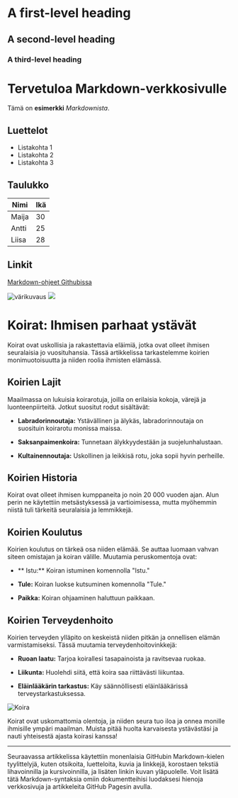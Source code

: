 # A first-level heading
## A second-level heading
### A third-level heading

# Tervetuloa Markdown-verkkosivulle

Tämä on **esimerkki** *Markdownista*.

## Luettelot

- Listakohta 1
- Listakohta 2
- Listakohta 3

## Taulukko

| Nimi    | Ikä  |
| ------- | ---- |
| Maija   | 30   |
| Antti   | 25   |
| Liisa   | 28   |

## Linkit

[Markdown-ohjeet Githubissa](https://github.com/adam-p/markdown-here/wiki/Markdown-Cheatsheet)

![värikuvaus](https://www.australianpaimenkoirat.fi/images/Laurankuvat/dante_seisoo2.jpeg)
<picture><img src="https://www.sidewalkdog.com/wp-content/uploads/2023/06/maud-slaats-F6fM4Yay0mY-unsplash-scaled.jpg"></picture>


# Koirat: Ihmisen parhaat ystävät

Koirat ovat uskollisia ja rakastettavia eläimiä, jotka ovat olleet ihmisen seuralaisia jo vuosituhansia. Tässä artikkelissa tarkastelemme koirien monimuotoisuutta ja niiden roolia ihmisten elämässä.

## Koirien Lajit

Maailmassa on lukuisia koirarotuja, joilla on erilaisia kokoja, värejä ja luonteenpiirteitä. Jotkut suositut rodut sisältävät:

- **Labradorinnoutaja:** Ystävällinen ja älykäs, labradorinnoutaja on suosituin koirarotu monissa maissa.

- **Saksanpaimenkoira:** Tunnetaan älykkyydestään ja suojelunhalustaan.

- **Kultainennoutaja:** Uskollinen ja leikkisä rotu, joka sopii hyvin perheille.

## Koirien Historia

Koirat ovat olleet ihmisen kumppaneita jo noin 20 000 vuoden ajan. Alun perin ne käytettiin metsästyksessä ja vartioimisessa, mutta myöhemmin niistä tuli tärkeitä seuralaisia ja lemmikkejä.

## Koirien Koulutus

Koirien koulutus on tärkeä osa niiden elämää. Se auttaa luomaan vahvan siteen omistajan ja koiran välille. Muutamia peruskomentoja ovat:

- ** Istu:** Koiran istuminen komennolla "Istu."

- **Tule:** Koiran luokse kutsuminen komennolla "Tule."

- **Paikka:** Koiran ohjaaminen haluttuun paikkaan.

## Koirien Terveydenhoito

Koirien terveyden ylläpito on keskeistä niiden pitkän ja onnellisen elämän varmistamiseksi. Tässä muutamia terveydenhoitovinkkejä:

- **Ruoan laatu:** Tarjoa koirallesi tasapainoista ja ravitsevaa ruokaa.

- **Liikunta:** Huolehdi siitä, että koira saa riittävästi liikuntaa.

- **Eläinlääkärin tarkastus:** Käy säännöllisesti eläinlääkärissä terveystarkastuksessa.

![Koira](https://via.placeholder.com/350x250)

Koirat ovat uskomattomia olentoja, ja niiden seura tuo iloa ja onnea monille ihmisille ympäri maailman. Muista pitää huolta karvaisesta ystävästäsi ja nauti yhteisestä ajasta koirasi kanssa!

---

Seuraavassa artikkelissa käytettiin monenlaisia GitHubin Markdown-kielen tyylittelyjä, kuten otsikoita, luetteloita, kuvia ja linkkejä, korostaen tekstiä lihavoinnilla ja kursivoinnilla, ja lisäten linkin kuvan yläpuolelle. Voit lisätä tätä Markdown-syntaksia omiin dokumentteihisi luodaksesi hienoja verkkosivuja ja artikkeleita GitHub Pagesin avulla.

